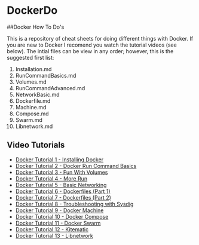 # DockerDo
##Docker How To Do's

This is a repository of cheat sheets for doing different things with Docker.  If you are new to Docker I recomend you watch the tutorial videos (see below).  The intial files can be view in any order; however, this is the suggested first list: 

1. Installation.md
2. RunCommandBasics.md
3. Volumes.md
4. RunCommandAdvanced.md
5. NetworkBasic.md
6. Dockerfile.md
7. Machine.md
8. Compose.md
9. Swarm.md
10. Libnetwork.md


## Video Tutorials

- [Docker Tutorial 1 - Installing Docker](https://www.youtube.com/watch?v=bV5vbNK3Uhw)
- [Docker Tutorial 2 - Docker Run Command Basics](https://www.youtube.com/watch?v=uTe08FxoKrU)
- [Docker Tutorial 3 - Fun With Volumes](https://www.youtube.com/watch?v=rlK1JYsM6Aw)
- [Docker Tutorial 4 - More Run](https://www.youtube.com/watch?v=ZgjHM1XmAKI)
- [Docker Tutorial 5 - Basic Networking](https://www.youtube.com/watch?v=3uvqEC8fWV0)
- [Docker Tutorial 6 - Dockerfiles (Part 1)](https://www.youtube.com/watch?v=gG_x28rDxus)
- [Docker Tutorial 7 - Dockerfiles (Part 2)](https://www.youtube.com/watch?v=L6bjTlVdc6U)
- [Docker Tutorial 8 - Troubleshooting with Sysdig](https://www.youtube.com/watch?v=S-fYCOMnsbY)
- [Docker Tutorial 9 - Docker Machine](https://www.youtube.com/watch?v=3zXe3uXQnSY)
- [Docker Tutorial 10 - Docker Compose](https://www.youtube.com/watch?v=gtoT0By8yh4)
- [Docker Tutorial 11 - Docker Swarm](https://www.youtube.com/watch?v=zTKGfPfhg78)
- [Docker Tutorial 12 - Kitematic](https://www.youtube.com/watch?v=50IZ-AHPKo0)
- [Docker Tutorial 13 - Libnetwork](https://www.youtube.com/watch?v=gZ6UKym9ZIs)
